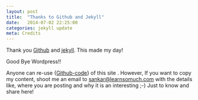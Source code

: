 ```yaml
---
layout: post
title:  "Thanks to Github and Jekyll"
date:   2014-07-02 22:25:00
categories: jekyll update
meta: Credits
---
```


Thank you [Github] and [jekyll]. This made my day! 

Good Bye Wordpress!! 

Anyone can re-use {[Github-code]} of this site . However, If you want to copy my content, shoot me an email to <sankar@learnsomuch.com> with the details like, where you are posting and why it is an interesting ;-) Just to know and share here!

[Github]: https://github.com
[Github-code]: https://github.com/learnsomuch/learnsomuch.github.io
[jekyll]: http://jekyllrb.com